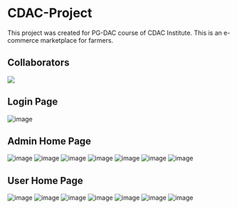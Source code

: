 # CDAC-Project
This project was created for PG-DAC course of CDAC Institute. This is an e-commerce marketplace for farmers.

## Collaborators
<a href="https://github.com/rohitkbc/CDAC-Project/graphs/contributors">
  <img src="https://contrib.rocks/image?repo=rohitkbc/CDAC-Project" />
</a>

## Login Page
![image](https://user-images.githubusercontent.com/100275369/194843407-a8fa0c77-b7ab-4e40-8729-8acea0b45a1f.png)

## Admin Home Page
![image](https://user-images.githubusercontent.com/100275369/194843620-2250391e-77db-41cc-b6da-b0dffcbba045.png)
![image](https://user-images.githubusercontent.com/100275369/194843513-4ea930d8-df4c-45e7-8bf8-b17b794dfc63.png)
![image](https://user-images.githubusercontent.com/100275369/194843534-ebea15fd-ba6b-4a79-9382-6793ce5af0e9.png)
![image](https://user-images.githubusercontent.com/100275369/194843551-6fa84521-a4e2-4490-bb65-5466ef87b500.png)
![image](https://user-images.githubusercontent.com/100275369/194843568-4939f175-01ee-4214-ba03-121c1eed9306.png)
![image](https://user-images.githubusercontent.com/100275369/194843582-dbefda44-748f-440e-83b9-c7ebc7a7ffa8.png)
![image](https://user-images.githubusercontent.com/100275369/194843592-03f9abc3-0a1b-4107-a347-b0f4a08b3c2a.png)

## User Home Page
![image](https://user-images.githubusercontent.com/100275369/194843719-80cbf9db-fddf-4a19-9d88-5c8b13dc0759.png)
![image](https://user-images.githubusercontent.com/100275369/194843763-35d33de2-2b1d-4cbb-94be-6f23b1d25c3f.png)
![image](https://user-images.githubusercontent.com/100275369/194843774-d400561f-2150-40df-a2d3-a654289d9a43.png)
![image](https://user-images.githubusercontent.com/100275369/194843806-d121d907-0e28-4dcd-b152-d872aa09dd0b.png)
![image](https://user-images.githubusercontent.com/100275369/194843845-068f120d-861c-436f-8948-871d19cf0c61.png)
![image](https://user-images.githubusercontent.com/100275369/194843871-9275742e-37d1-4228-baf1-9e8e325ca947.png)
![image](https://user-images.githubusercontent.com/100275369/194843892-e9f5f7a3-5395-4df8-a84a-a730e7004f06.png)


